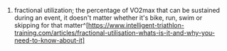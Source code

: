 1. fractional utilization; the percentage of VO2max that can be sustained during an event, it doesn't matter whether it's bike, run, swim or skipping for that matter^[https://www.intelligent-triathlon-training.com/articles/fractional-utilisation-whats-is-it-and-why-you-need-to-know-about-it]